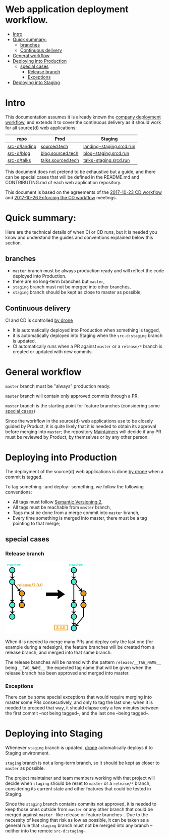 Web application deployment workflow.
====

<!-- TOC -->

- [Intro](#intro)
- [Quick summary:](#quick-summary)
    - [branches](#branches)
    - [Continuous delivery](#continuous-delivery)
- [General workflow](#general-workflow)
- [Deploying into Production](#deploying-into-production)
    - [special cases](#special-cases)
        - [Release branch](#release-branch)
        - [Exceptions](#exceptions)
- [Deploying into Staging](#deploying-into-staging)

<!-- /TOC -->

# Intro

This documentation assumes it is already known the [company deployment workflow](git-flow.md), and extends it to cover the continuous delivery as it should work for all source{d} web applications:

repo | Prod | Staging
--- | --- | ---
[src-d/landing](https://github.com/src-d/landing) | [sourced.tech](https://sourced.tech) | [landing-staging.srcd.run](https://landing-staging.srcd.run)
[src-d/blog](https://github.com/src-d/blog) | [blog.sourced.tech](http://blog.sourced.tech) | [blog-staging.srcd.run](https://blog-staging.srcd.run)
[src-d/talks](https://github.com/src-d/talks) | [talks.sourced.tech](https://talks.sourced.tech) | [talks-staging.srcd.run](https://talks-staging.srcd.run)

This document does not pretend to be exhaustive but a guide, and there can be special cases that will be defined in the README.md and CONTRIBUTING.md of each web application repository.

This document is based on the agreements of the [2017-10-23 CD workflow](https://github.com/src-d/minutes/blob/master/infrastructure/2017-10-23-landing-cd-workflow.md) and [2017-10-26 Enforcing the CD workflow](https://github.com/src-d/minutes/blob/master/infrastructure/2017-10-26-enforcing-cd-workflow.md) meetings.

# Quick summary:

Here are the technical details of when CI or CD runs, but it is needed you know and understand the guides and conventions explained below this section.

## branches
- `master` branch must be always production ready and will reflect the code deployed into Production.
- there are no long-term branches but `master`,
- `staging` branch must not be merged into other branches,
- `staging` branch should be kept as close to master as possible,

## Continuous delivery
CI and CD is controlled [by drone](https://drone.srcd.host)

- It is automatically deployed into Production when something is tagged,
- it is automatically deployed into Staging when the `src-d:staging` branch is updated,
- CI automatically runs when a PR against `master` or a `release/*` branch is created or updated with new commits.


# General workflow

`master` branch must be "always" production ready.

`master` branch will contain only approved commits through a PR.

`master` branch is the starting point for feature branches (considering some [special cases](#special-cases))

Since the workflow in the source{d} web applications use to be closely guided by Product, it is quite likely that it is needed to obtain its approval before merging into `master`; the repository [Maintainers](maintainers.md) will decide if any PR must be reviewed by Product, by themselves or by any other person.

# Deploying into Production

The deployment of the source{d} web applications is done [by drone](https://drone.srcd.host) when a commit is tagged.

To tag something &ndash;and deploy&ndash; something, we follow the following conventions:

- All tags must follow [Semantic Versioning 2](http://semver.org),
- All tags must be reachable from `master` branch,
- Tags must be done from a merge commit into `master` branch,
- Every time something is merged into master, there must be a tag pointing to that merge;

## special cases

### Release branch
![release branch](images/release-branch.png)

When it is needed to merge many PRs and deploy only the last one (for example during a redesign), the feature branches will be created from a release branch, and merged into that same branch.

The release branches will be named with the pattern `release/__TAG_NAME__` being `__TAG_NAME__` the expected tag name that will be given when the release branch has been approved and merged into master.

### Exceptions

There can be some special exceptions that would require merging into master some PRs consecutively, and only to tag the last one; when it is needed to proceed that way, it should elapse only a few minutes between the first commit &ndash;not being tagged&ndash;, and the last one &ndash;being tagged&ndash;.

# Deploying into Staging

Whenever `staging` branch is updated,  [drone](https://drone.srcd.host) automatically deploys it to Staging environment.

`staging` branch is not a long-term branch, so it should be kept as closer to `master` as possible.

The project maintainer and team members working with that project will decide when `staging` should be reset to `master` or a `release/*` branch, considering its current state and other features that could be tested in Staging.

Since the `staging` branch contains commits not approved, it is needed to keep those ones outside from `master` or any other branch that could be merged against `master` &ndash;like release or feature branches&ndash;. Due to the necessity of keeping that risk as low as possible, it can be taken as a general rule that `staging` branch must not be merged into any branch &ndash;neither into the remote `src-d:staging`&ndash;.
